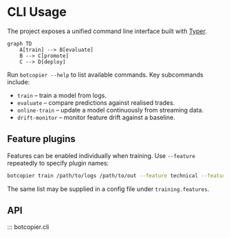 # CLI Usage

The project exposes a unified command line interface built with [Typer](https://typer.tiangolo.com/).

```mermaid
graph TD
    A[train] --> B[evaluate]
    B --> C[promote]
    C --> D[deploy]
```

Run ``botcopier --help`` to list available commands. Key subcommands include:

- ``train`` – train a model from logs.
- ``evaluate`` – compare predictions against realised trades.
- ``online-train`` – update a model continuously from streaming data.
- ``drift-monitor`` – monitor feature drift against a baseline.

## Feature plugins

Features can be enabled individually when training. Use ``--feature`` repeatedly
to specify plugin names:

```bash
botcopier train /path/to/logs /path/to/out --feature technical --feature custom
```

The same list may be supplied in a config file under ``training.features``.

## API

::: botcopier.cli

